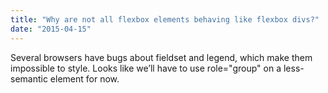 ```yaml
---
title: "Why are not all flexbox elements behaving like flexbox divs?"
date: "2015-04-15"
---
```


Several browsers have bugs about fieldset and legend, which make them impossible to style. Looks like we’ll have to use role="group" on a less-semantic element for now.

